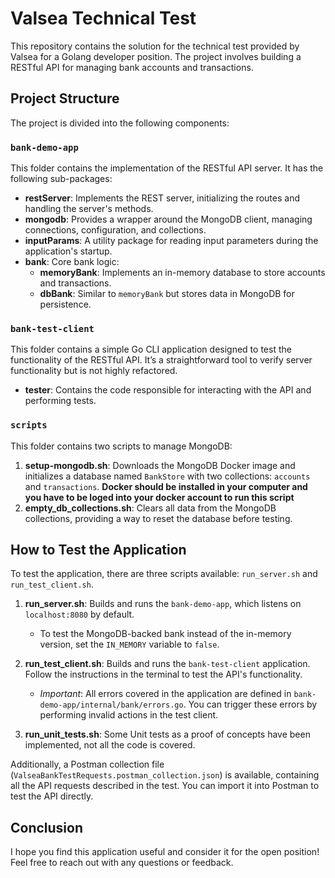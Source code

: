 # Valsea Technical Test

This repository contains the solution for the technical test provided by Valsea for a Golang developer position. The project involves building a RESTful API for managing bank accounts and transactions.

## Project Structure

The project is divided into the following components:


### `bank-demo-app`
This folder contains the implementation of the RESTful API server. It has the following sub-packages:

- **restServer**: Implements the REST server, initializing the routes and handling the server's methods.
- **mongodb**: Provides a wrapper around the MongoDB client, managing connections, configuration, and collections.
- **inputParams**: A utility package for reading input parameters during the application's startup.
- **bank**: Core bank logic:
  - **memoryBank**: Implements an in-memory database to store accounts and transactions.
  - **dbBank**: Similar to `memoryBank` but stores data in MongoDB for persistence.

### `bank-test-client`
This folder contains a simple Go CLI application designed to test the functionality of the RESTful API. It’s a straightforward tool to verify server functionality but is not highly refactored.

- **tester**: Contains the code responsible for interacting with the API and performing tests.

### `scripts`
This folder contains two scripts to manage MongoDB:

1. **setup-mongodb.sh**: Downloads the MongoDB Docker image and initializes a database named `BankStore` with two collections: `accounts` and `transactions`. **Docker should be installed in your computer and you have to be loged into your docker account to run this script**
2. **empty_db_collections.sh**: Clears all data from the MongoDB collections, providing a way to reset the database before testing.

## How to Test the Application

To test the application, there are three scripts available: `run_server.sh` and `run_test_client.sh`.

1. **run_server.sh**: Builds and runs the `bank-demo-app`, which listens on `localhost:8080` by default. 
   - To test the MongoDB-backed bank instead of the in-memory version, set the `IN_MEMORY` variable to `false`.

2. **run_test_client.sh**: Builds and runs the `bank-test-client` application. Follow the instructions in the terminal to test the API's functionality.

   - *Important*: All errors covered in the application are defined in `bank-demo-app/internal/bank/errors.go`. You can trigger these errors by performing invalid actions in the test client.

2. **run_unit_tests.sh**: Some Unit tests as a proof of concepts have been implemented, not all the code is covered.

Additionally, a Postman collection file (`ValseaBankTestRequests.postman_collection.json`) is available, containing all the API requests described in the test. You can import it into Postman to test the API directly.

## Conclusion

I hope you find this application useful and consider it for the open position! Feel free to reach out with any questions or feedback.
